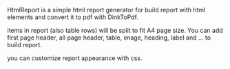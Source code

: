 HtmlReport is a simple html report generator for build report with html elements and convert it to pdf with DinkToPdf.

items in report (also table rows) will be split to fit A4 page size.
You can add first page header, all page header, table, image, heading, label and ... to build report.

you can customize report appearance with css.
